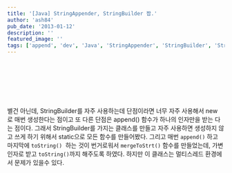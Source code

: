 ```yaml
---
title: '[Java] StringAppender, StringBuilder 짭.'
author: 'ash84'
pub_date: '2013-01-12'
description: ''
featured_image: ''
tags: ['append', 'dev', 'Java', 'StringAppender', 'StringBuilder', 'StringBuilder 개선', '자바']
---
```


<script async src="//pagead2.googlesyndication.com/pagead/js/adsbygoogle.js"></script>
<!-- 페이지내_긴_배너 -->
<ins class="adsbygoogle"
     style="display:inline-block;width:728px;height:90px"
     data-ad-client="ca-pub-8699046198561974"
     data-ad-slot="5480877276"></ins>
<script>
(adsbygoogle = window.adsbygoogle || []).push({});
</script>

별건 아닌데, StringBuilder를 자주 사용하는데 단점이라면 너무 자주 사용해서 new 로 매번 생성한다는 점이고 또 다른 단점은 append() 함수가 하나의 인자만을 받는 다는 점이다. 그래서 StringBuilder를 가지는 클래스를 만들고 자주 사용하면 생성하지 않고 쓰게 하기 위해서 static으로 모든 함수를 만들어봤다. 그리고 매번 `append()` 하고 마지막에 `toString()`  하는 것이 번거로워서 `mergeToStrt()` 함수를 만들었는데, 가변인자로 받고 `toString()`까지 해주도록 하였다. 하지만 이 클래스는 멀티스레드 환경에서 문제가 있을수 있다.  


<script src="https://gist.github.com/4508791.js"></script>



